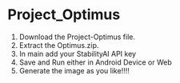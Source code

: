 # Project_Optimus

1. Download the Project-Optimus file.
2. Extract the Optimus.zip. 
3. In main add your StabilityAI API key 
4. Save and Run either in Android Device or Web
5. Generate the image as you like!!!!
